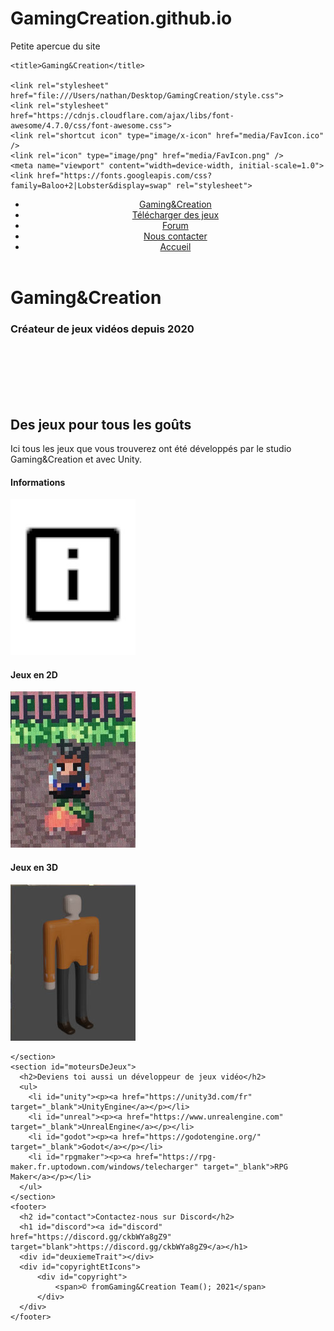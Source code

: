 # GamingCreation.github.io

Petite apercue du site

<html lang="fr">
  <head>
    <meta charset="UTF-8">

    <title>Gaming&Creation</title>

    <link rel="stylesheet" href="file:///Users/nathan/Desktop/GamingCreation/style.css">   
    <link rel="stylesheet" href="https://cdnjs.cloudflare.com/ajax/libs/font-awesome/4.7.0/css/font-awesome.css">
    <link rel="shortcut icon" type="image/x-icon" href="media/FavIcon.ico" />
    <link rel="icon" type="image/png" href="media/FavIcon.png" />
    <meta name="viewport" content="width=device-width, initial-scale=1.0">
    <link href="https://fonts.googleapis.com/css?family=Baloo+2|Lobster&display=swap" rel="stylesheet">

  </head>
  <body>
    <header>
      <nav>
          <ul>
              <li id="logo"><a href="#">Gaming&Creation</a></li>
              <li><a href="#telecharger">Télécharger des jeux</a></li>
              <li><a href="Forum.html">Forum</a></li>
              <li><a href="#contact">Nous contacter</a></li>
              <li><a href="index.html">Accueil</a></li>
          </ul>
      </nav>
    </header>
      <div id="imagePrincipale">
        <h1>Gaming&Creation</h1>
        <div id="premierTrait"></div>
        <h3>Créateur de jeux vidéos depuis 2020</h3>
      </div>
    <section id="telecharger">
        <br />
      <br />
      <br />
      <div id="texteIntro">
        <br />
        <br />
        <h2>Des jeux pour tous les goûts</h2>
        <p>Ici tous les jeux que vous trouverez ont été développés par le studio Gaming&Creation et avec Unity.</p>
      </div>
      <div id="categories">
        <div class="imagesCategories">
          <h4>Informations</h4>
          <a href="Info.html"><img src="media/iconinfo.JPG" alt="SymboleInfo (i)"></a>
        </div>
        <div class="imagesCategories">
          <h4>Jeux en 2D</h4>
          <a href="Jeu2D.html"><img src="media/Village.jpeg" alt="Village2D"></a>
        </div>
        <div class="imagesCategories">
          <h4>Jeux en 3D</h4>
          <a href="Jeu3D.html"><img src="media/Perso3D.JPG" alt="Perso3D"></a>
        </div>
      </div>

    </section>
    <section id="moteursDeJeux">
      <h2>Deviens toi aussi un développeur de jeux vidéo</h2>
      <ul>
        <li id="unity"><p><a href="https://unity3d.com/fr" target="_blank">UnityEngine</a></p></li>
        <li id="unreal"><p><a href="https://www.unrealengine.com" target="_blank">UnrealEngine</a></p></li>
        <li id="godot"><p><a href="https://godotengine.org/" target="_blank">Godot</a></p></li>
        <li id="rpgmaker"><p><a href="https://rpg-maker.fr.uptodown.com/windows/telecharger" target="_blank">RPG Maker</a></p></li>
      </ul>
    </section>
    <footer>
      <h2 id="contact">Contactez-nous sur Discord</h2>
      <h1 id="discord"><a id="discord" href="https://discord.gg/ckbWYa8gZ9" target="blank">https://discord.gg/ckbWYa8gZ9</a></h1>
      <div id="deuxiemeTrait"></div>
      <div id="copyrightEtIcons">
          <div id="copyright">
              <span>© fromGaming&Creation Team(); 2021</span>
          </div>
      </div>
    </footer>
  </body>

</html>
